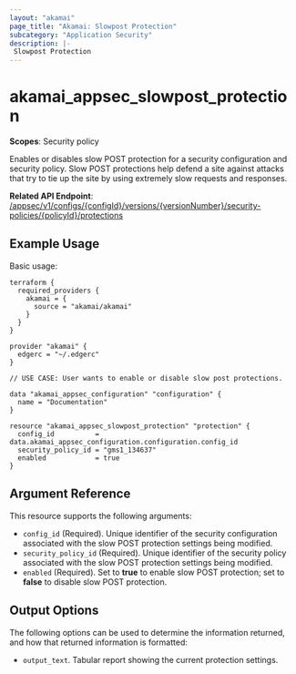 ```yaml
---
layout: "akamai"
page_title: "Akamai: Slowpost Protection"
subcategory: "Application Security"
description: |-
 Slowpost Protection
---
```


# akamai_appsec_slowpost_protection

**Scopes**: Security policy

Enables or disables slow POST protection for a security configuration and security policy. Slow POST protections help defend a site against attacks that try to tie up the site by using extremely slow requests and responses.

**Related API Endpoint**: [/appsec/v1/configs/{configId}/versions/{versionNumber}/security-policies/{policyId}/protections](https://techdocs.akamai.com/application-security/reference/put-policy-protections)

## Example Usage

Basic usage:

```
terraform {
  required_providers {
    akamai = {
      source = "akamai/akamai"
    }
  }
}

provider "akamai" {
  edgerc = "~/.edgerc"
}

// USE CASE: User wants to enable or disable slow post protections.

data "akamai_appsec_configuration" "configuration" {
  name = "Documentation"
}

resource "akamai_appsec_slowpost_protection" "protection" {
  config_id          = data.akamai_appsec_configuration.configuration.config_id
  security_policy_id = "gms1_134637"
  enabled            = true
}
```

## Argument Reference

This resource supports the following arguments:

- `config_id` (Required). Unique identifier of the security configuration associated with the slow POST protection settings being modified.
- `security_policy_id` (Required). Unique identifier of the security policy associated with the slow POST protection settings being modified.
- `enabled` (Required). Set to **true** to enable slow POST protection; set to **false** to disable slow POST protection.

## Output Options

The following options can be used to determine the information returned, and how that returned information is formatted:

- `output_text`. Tabular report showing the current protection settings.
